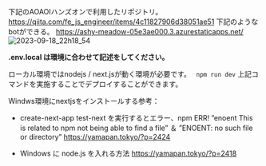 下記のAOAOIハンズオンで利用したリポジトリ。
https://qiita.com/fe_js_engineer/items/4c11827906d38051ae51
下記のようなbotができる。
https://ashy-meadow-05e3ae000.3.azurestaticapps.net/
![2023-09-18_22h18_54](https://github.com/aktsmm/AOAI/assets/71251920/aa279832-0465-48b5-a7a9-ea6ee0f68453)

**.env.local は環境に合わせて記述をしてください。**

ローカル環境ではnodejs / next.jsが動く環境が必要です。
``` npm run dev```
上記コマンドを実施することでデプロイすることができます。

Windws環境にnextjsをインストールする参考：
+ create-next-app test-next を実行するとエラー、npm ERR! ”enoent This is related to npm not being able to find a file” ＆ ”ENOENT: no such file or directory”
https://yamapan.tokyo/?p=2424

+ Windows に node.js を入れる方法
https://yamapan.tokyo/?p=2418

